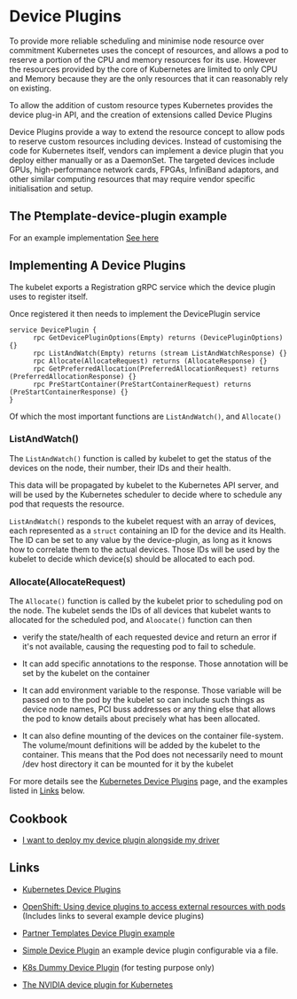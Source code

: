 # Device Plugins

To provide more reliable scheduling and minimise node resource over commitment Kubernetes uses the concept of resources, and allows a pod to reserve a portion of the CPU and memory resources for its use. However the resources provided by the core of Kubernetes are limited to only CPU and Memory because they are the only resources that it can reasonably rely on existing.

To allow the addition of custom resource types Kubernetes provides the device plug-in API, and the creation of extensions called Device Plugins

Device Plugins provide a way to extend the resource concept to allow pods to reserve custom resources including devices. Instead of customising the code for Kubernetes itself, vendors can implement a device plugin that you deploy either manually or as a DaemonSet. The targeted devices include GPUs, high-performance network cards, FPGAs, InfiniBand adaptors, and other similar computing resources that may require vendor specific initialisation and setup.

## The Ptemplate-device-plugin example

For an example implementation [See here](../src/ptemplate-device-plugin/)

## Implementing A Device Plugins

The kubelet exports a Registration gRPC service which the device plugin uses to register itself.

Once registered it then needs to implement the DevicePlugin service

```golang
service DevicePlugin {
      rpc GetDevicePluginOptions(Empty) returns (DevicePluginOptions) {}
      rpc ListAndWatch(Empty) returns (stream ListAndWatchResponse) {}
      rpc Allocate(AllocateRequest) returns (AllocateResponse) {}
      rpc GetPreferredAllocation(PreferredAllocationRequest) returns (PreferredAllocationResponse) {}
      rpc PreStartContainer(PreStartContainerRequest) returns (PreStartContainerResponse) {}
}
```

Of which the most important functions are `ListAndWatch()`, and `Allocate()`

### ListAndWatch()

The `ListAndWatch()` function is called by kubelet to get the status of the devices on the node, their number, their IDs and their health.

This data will be propagated by kubelet to the Kubernetes API server, and will be used by the Kubernetes scheduler to decide where to schedule any pod that requests the resource.

`ListAndWatch()` responds to the kubelet request with an array of devices, each represented as a `struct` containing an ID for the device and its Health. The ID can be set to any value by the device-plugin, as long as it knows how to correlate them to the actual devices. Those IDs will be used by the kubelet to decide which device(s) should be allocated to each pod.

### Allocate(AllocateRequest)

The `Allocate()` function is called by the kubelet prior to scheduling pod on the node. The kubelet sends the IDs of all devices that kubelet wants to allocated for the scheduled pod, and `Aloocate()` function can then

* verify the state/health of each requested device and return an error if it's not available, causing the requesting pod to fail to schedule.

* It can add specific annotations to the response. Those annotation will be set by the kubelet on the container

* It can add environment variable to the response. Those variable will be passed  on to the pod by the kubelet so can include such things as device node names, PCI buss addresses or any thing else that allows the pod to know details about precisely what has been allocated.

* It can also define mounting of the devices on the container file-system. The  volume/mount definitions will be added by the kubelet to the container. This means that the Pod does not necessarily need to mount /dev host directory it can be mounted for it by the kubelet

For more details see the [Kubernetes Device Plugins](https://kubernetes.io/docs/concepts/extend-kubernetes/compute-storage-net/device-plugins/) page, and the examples listed in [Links](#links) below.

## Cookbook

* [I want to deploy my device plugin alongside my driver](kmm_with_device_plugin.md)

## Links

* [Kubernetes Device Plugins](https://kubernetes.io/docs/concepts/extend-kubernetes/compute-storage-net/device-plugins/)

* [OpenShift: Using device plugins to access external resources with pods](https://docs.openshift.com/container-platform/4.13/nodes/pods/nodes-pods-plugins.html) (Includes links to several example device plugins)

* [Partner Templates Device Plugin example](../src/ptemplate-device-plugin/main.go)

* [Simple Device Plugin](https://github.com/yevgeny-shnaidman/simple-device-plugin/) an example device plugin configurable via a file.

* [K8s Dummy Device Plugin](https://github.com/redhat-nfvpe/k8s-dummy-device-plugin) (for testing purpose only)

* [The NVIDIA device plugin for Kubernetes](https://github.com/NVIDIA/k8s-device-plugin)
